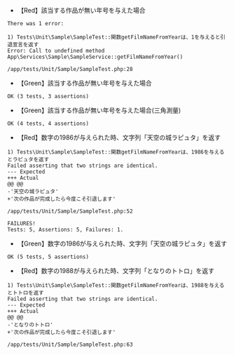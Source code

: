 - 【Red】該当する作品が無い年号を与えた場合

```
There was 1 error:

1) Tests\Unit\Sample\SampleTest::関数getFilmNameFromYearは、1を与えると引退宣言を返す
Error: Call to undefined method App\Services\Sample\SampleService::getFilmNameFromYear()

/app/tests/Unit/Sample/SampleTest.php:28
```

- 【Green】該当する作品が無い年号を与えた場合

```
OK (3 tests, 3 assertions)
```

- 【Green】該当する作品が無い年号を与えた場合(三角測量)

```
OK (4 tests, 4 assertions)
```

- 【Red】数字の1986が与えられた時、文字列「天空の城ラピュタ」を返す

```
1) Tests\Unit\Sample\SampleTest::関数getFilmNameFromYearは、1986を与えるとラピュタを返す
Failed asserting that two strings are identical.
--- Expected
+++ Actual
@@ @@
-'天空の城ラピュタ'
+'次の作品が完成したら今度こそ引退します'

/app/tests/Unit/Sample/SampleTest.php:52

FAILURES!
Tests: 5, Assertions: 5, Failures: 1.
```

- 【Green】数字の1986が与えられた時、文字列「天空の城ラピュタ」を返す

```
OK (5 tests, 5 assertions)
```

- 【Red】数字の1988が与えられた時、文字列「となりのトトロ」を返す

```
1) Tests\Unit\Sample\SampleTest::関数getFilmNameFromYearは、1988を与えるとトトロを返す
Failed asserting that two strings are identical.
--- Expected
+++ Actual
@@ @@
-'となりのトトロ'
+'次の作品が完成したら今度こそ引退します'

/app/tests/Unit/Sample/SampleTest.php:63
```
